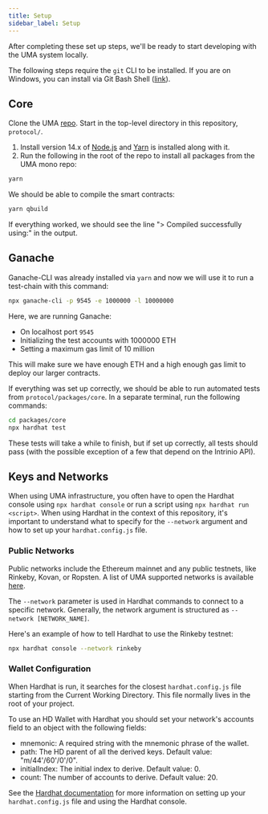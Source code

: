 ```yaml
---
title: Setup
sidebar_label: Setup
---
```


After completing these set up steps, we'll be ready to start developing with the UMA system locally.

The following steps require the `git` CLI to be installed. If you are on Windows, you can install via Git Bash Shell ([link](https://gitforwindows.org/)).

## Core

Clone the UMA [repo](https://github.com/UMAprotocol/protocol). Start in the top-level directory in this repository, `protocol/`.

1. Install version 14.x of [Node.js](https://nodejs.org/) and [Yarn](https://classic.yarnpkg.com/) is installed along with it.
2. Run the following in the root of the repo to install all packages from the UMA mono repo:
```bash
yarn
```


We should be able to compile the smart contracts:

```bash
yarn qbuild
```

If everything worked, we should see the line "> Compiled successfully using:" in the output.

## Ganache

Ganache-CLI was already installed via `yarn` and now we will use it to run a test-chain with this command:

```bash
npx ganache-cli -p 9545 -e 1000000 -l 10000000
```

Here, we are running Ganache:

- On localhost port `9545`
- Initializing the test accounts with 1000000 ETH
- Setting a maximum gas limit of 10 million

This will make sure we have enough ETH and a high enough gas limit to deploy our larger contracts.

If everything was set up correctly, we should be able to run automated tests from `protocol/packages/core`. In a separate terminal, run the following commands:

```bash
cd packages/core
npx hardhat test
```

These tests will take a while to finish, but if set up correctly, all tests should pass (with the possible exception of a few that depend on the Intrinio API).

## Keys and Networks

When using UMA infrastructure, you often have to open the Hardhat console using `npx hardhat console` or run a script using `npx hardhat run <script>`. When using Hardhat in the context of this repository, it's important to understand what to specify for the `--network` argument and how to set up your `hardhat.config.js` file.

### Public Networks

Public networks include the Ethereum mainnet and any public testnets, like Rinkeby, Kovan, or Ropsten. A list of UMA supported networks is available [here](https://github.com/UMAprotocol/protocol/blob/master/packages/common/src/PublicNetworks.ts).

The `--network` parameter is used in Hardhat commands to connect to a specific network. Generally, the network argument is structured as `--network [NETWORK_NAME]`. 

Here's an example of how to tell Hardhat to use the Rinkeby testnet:

```bash
npx hardhat console --network rinkeby
```

### Wallet Configuration

When Hardhat is run, it searches for the closest `hardhat.config.js` file starting from the Current Working Directory. This file normally lives in the root of your project.

To use an HD Wallet with Hardhat you should set your network's accounts field to an object with the following fields:

- mnemonic: A required string with the mnemonic phrase of the wallet.
- path: The HD parent of all the derived keys. Default value: "m/44'/60'/0'/0".
- initialIndex: The initial index to derive. Default value: 0.
- count: The number of accounts to derive. Default value: 20.

See the [Hardhat documentation](https://hardhat.org/config/#hd-wallet-config) for more information on setting up your `hardhat.config.js` file and using the Hardhat console.